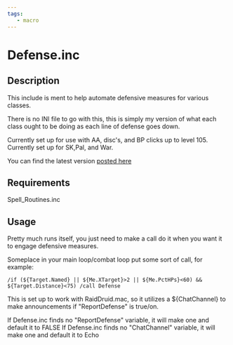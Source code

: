 ```yaml
---
tags:
   - macro
---
```

# Defense.inc

## Description

This include is ment to help automate defensive measures for various classes.

There is no INI file to go with this, this is simply my version of what each class ought to be doing as each line of defense goes down.

Currently set up for use with AA, disc's, and BP clicks up to level 105. Currently set up for SK,Pal, and War.

You can find the latest version [posted here](https://macroquest.org/phpBB3/viewtopic.php?f=49&t=19817)

## Requirements

Spell\_Routines.inc

## Usage

Pretty much runs itself, you just need to make a call do it when you want it to engage defensive measures.

Someplace in your main loop/combat loop put some sort of call, for example:

`/if (${Target.Named} || ${Me.XTarget}>2 || ${Me.PctHPs}<60) && ${Target.Distance}<75) /call Defense`

This is set up to work with RaidDruid.mac, so it utilizes a ${ChatChannel} to make announcements if "ReportDefense" is true/on.

If Defense.inc finds no "ReportDefense" variable, it will make one and default it to FALSE If Defense.inc finds no "ChatChannel" variable, it will make one and default it to Echo

